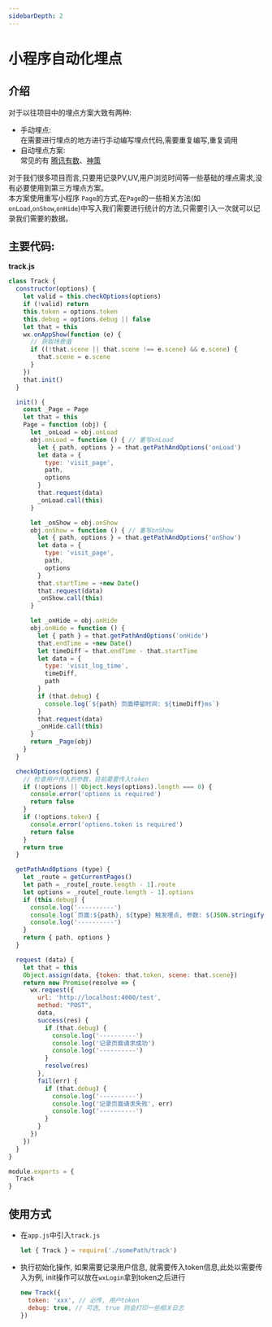 ```yaml
---
sidebarDepth: 2
---
```


# 小程序自动化埋点

## 介绍
对于以往项目中的埋点方案大致有两种:
+ 手动埋点:  
  在需要进行埋点的地方进行手动编写埋点代码,需要重复编写,重复调用
+ 自动埋点方案:  
  常见的有 [腾讯有数](https://mp.zhls.qq.com/youshu-docs/develop/dev_account/dev_process_merchant.html)、[神策](https://manual.sensorsdata.cn/sa/latest/%E5%9F%BA%E7%A1%80%E7%9F%A5%E8%AF%86-7543368.html)  

对于我们很多项目而言,只要用记录PV,UV,用户浏览时间等一些基础的埋点需求,没有必要使用到第三方埋点方案。  
本方案使用重写小程序 `Page`的方式,在`Page`的一些相关方法(如`onLoad`,`onShow`,`onHide`)中写入我们需要进行统计的方法,只需要引入一次就可以记录我们需要的数据。

## 主要代码:  
**track.js**
```js
class Track {
  constructor(options) {
    let valid = this.checkOptions(options)
    if (!valid) return
    this.token = options.token
    this.debug = options.debug || false
    let that = this
    wx.onAppShow(function (e) {
      // 获取场景值
      if ((!that.scene || that.scene !== e.scene) && e.scene) {
        that.scene = e.scene
      }
    })
    that.init()
  }

  init() {
    const _Page = Page
    let that = this
    Page = function (obj) {
      let _onLoad = obj.onLoad
      obj.onLoad = function () { // 重写onLoad
        let { path, options } = that.getPathAndOptions('onLoad')
        let data = {
          type: 'visit_page',
          path,
          options
        }
        that.request(data)
        _onLoad.call(this)
      }

      let _onShow = obj.onShow
      obj.onShow = function () { // 重写onShow
        let { path, options } = that.getPathAndOptions('onShow')
        let data = {
          type: 'visit_page',
          path,
          options
        }
        that.startTime = +new Date()
        that.request(data)
        _onShow.call(this)
      }

      let _onHide = obj.onHide
      obj.onHide = function () {
        let { path } = that.getPathAndOptions('onHide')
        that.endTime = +new Date()
        let timeDiff = that.endTime - that.startTime
        let data = {
          type: 'visit_log_time',
          timeDiff,
          path
        }
        if (that.debug) {
          console.log(`${path} 页面停留时间: ${timeDiff}ms`)
        }
        that.request(data)
        _onHide.call(this)
      }
      return _Page(obj)
    }
  }

  checkOptions(options) {
    // 检查用户传入的参数，目前需要传入token
    if (!options || Object.keys(options).length === 0) {
      console.error('options is required')
      return false
    }
    if (!options.token) {
      console.error('options.token is required')
      return false
    }
    return true
  }

  getPathAndOptions (type) {
    let _route = getCurrentPages()
    let path = _route[_route.length - 1].route
    let options = _route[_route.length - 1].options
    if (this.debug) {
      console.log('----------')
      console.log(`页面:${path}, ${type} 触发埋点, 参数: ${JSON.stringify(options)}`)
      console.log('----------')
    }
    return { path, options }
  }

  request (data) {
    let that = this
    Object.assign(data, {token: that.token, scene: that.scene})
    return new Promise(resolve => {
      wx.request({
        url: 'http://localhost:4000/test',
        method: "POST",
        data,
        success(res) {
          if (that.debug) {
            console.log('----------')
            console.log('记录页面请求成功')
            console.log('----------')
          }
          resolve(res)
        },
        fail(err) {
          if (that.debug) {
            console.log('----------')
            console.log('记录页面请求失败', err)
            console.log('----------')
          }
        }
      })
    })
  }
}

module.exports = {
  Track
}
```

## 使用方式
+ 在`app.js`中引入`track.js`
  ```js
  let { Track } = require('./somePath/track')
  ```
+ 执行初始化操作, 如果需要记录用户信息, 就需要传入token信息,此处以需要传入为例, init操作可以放在`wxLogin`拿到token之后进行
  ```js
  new Track({
    token: 'xxx', // 必传, 用户token
    debug: true, // 可选, true 则会打印一些相关日志
  })
  ```